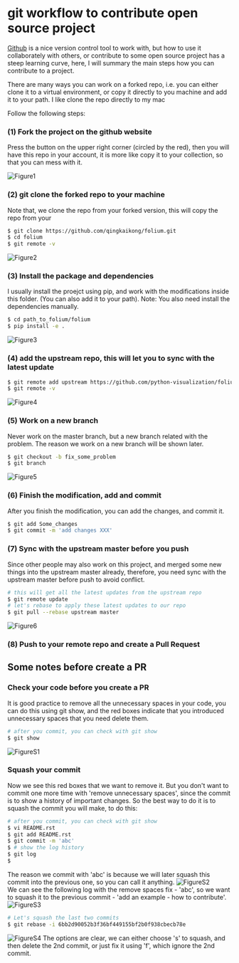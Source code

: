 # git workflow to contribute open source project

[Github](https://github.com/) is a nice version control tool to work with, but how to use it collaborately with others, or contribute to some open source project has a steep learning curve, here, I will summary the main steps how you can contribute to a project.     

There are many ways you can work on a forked repo, i.e. you can either clone it to a virtual environment, or copy it directly to you machine and add it to your path. I like clone the repo directly to my mac

Follow the following steps:

### (1) Fork the project on the github website  
Press the button on the upper right corner (circled by the red), then you will have this repo in your account, it is more like copy it to your collection, so that you can mess with it.   

![Figure1](./figures/Figure1_Fork_project.png) 

### (2) git clone the forked repo to your machine  
Note that, we clone the repo from your forked version, this will copy the repo from your 

```bash
$ git clone https://github.com/qingkaikong/folium.git
$ cd folium
$ git remote -v
```  
![Figure2](./figures/Figure2_Git_clone_and_check.png)   

### (3) Install the package and dependencies  
I usually install the proejct using pip, and work with the modifications inside this folder. (You can also add it to your path). Note: You also need install the dependencies manually. 

```bash
$ cd path_to_folium/folium
$ pip install -e .
```  
![Figure3](./figures/Figure3_install_package_and_dependencies.png)


### (4) add the upstream repo, this will let you to sync with the latest update   

```bash
$ git remote add upstream https://github.com/python-visualization/folium.git
$ git remote -v
``` 
![Figure4](./figures/Figure4_add_upstream_repo.png) 

### (5) Work on a new branch  
Never work on the master branch, but a new branch related with the problem. The reason we work on a new branch will be shown later.  

```bash
$ git checkout -b fix_some_problem
$ git branch
```
![Figure5](./figures/Figure5_New_branch_to_work_on.png)  

### (6) Finish the modification, add and commit  
After you finish the modification, you can add the changes, and commit it.   

```bash
$ git add Some_changes
$ git commit -m 'add changes XXX'
```  

### (7) Sync with the upstream master before you push   
Since other people may also work on this project, and merged some new things into the upstream master already, therefore, you need sync with the upstream master before push to avoid conflict. 

```bash
# this will get all the latest updates from the upstream repo
$ git remote update
# let's rebase to apply these latest updates to our repo
$ git pull --rebase upstream master
```
![Figure6](./figures/Figure6_Sync_upstream.png) 

### (8) Push to your remote repo and create a Pull Request  


## Some notes before create a PR
### Check your code before you create a PR  
It is good practice to remove all the unnecessary spaces in your code, you can do this using git show, and the red boxes indicate that you introduced unnecessary spaces that you need delete them. 

```bash 
# after you commit, you can check with git show
$ git show
``` 
![FigureS1](./figures/FigureS1_Show_spaces.png)	 
### Squash your commit  
Now we see this red boxes that we want to remove it. But you don't want to commit one more time with 'remove unnecessary spaces', since the commit is to show a history of important changes. So the best way to do it is to squash the commit you will make, to do this:

```bash 
# after you commit, you can check with git show
$ vi README.rst
$ git add README.rst
$ git commit -m 'abc'
$ # show the log history
$ git log
$ 
```  
The reason we commit with 'abc' is because we will later squash this commit into the previous one, so you can call it anything. 
![FigureS2](./figures/FigureS2_Remove_spaces.png)  
We can see the following log with the remove spaces fix - 'abc', so we want to squash it to the previous commit - 'add an example - how to contribute'. 
![FigureS3](./figures/FigureS3_Show_git_log.png)  

```bash 
# Let's squash the last two commits
$ git rebase -i 6bb2d90052b3f36bf449155bf2b0f938cbecb78e

``` 
![FigureS4](./figures/FigureS4_Interactive_rebase_a.png) 
The options are clear, we can either choose 's' to squash, and then delete the 2nd commit, or just fix it using 'f', which ignore the 2nd commit. 
